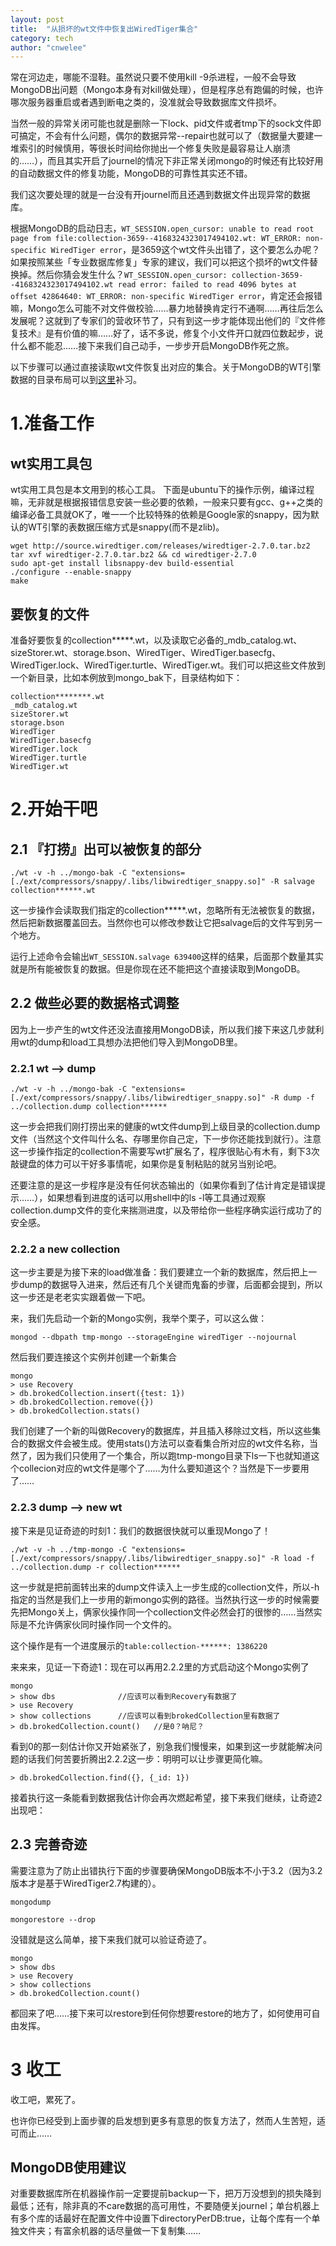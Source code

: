 ```yaml
---
layout: post
title:  "从损坏的wt文件中恢复出WiredTiger集合"
category: tech
author: "cnwelee"
---
```


常在河边走，哪能不湿鞋。虽然说只要不使用kill -9杀进程，一般不会导致MongoDB出问题（Mongo本身有对kill做处理），但是程序总有跑偏的时候，也许哪次服务器重启或者遇到断电之类的，没准就会导致数据库文件损坏。

当然一般的异常关闭可能也就是删除一下lock、pid文件或者tmp下的sock文件即可搞定，不会有什么问题，偶尔的数据异常--repair也就可以了（数据量大要建一堆索引的时候慎用，等很长时间给你抛出一个修复失败是最容易让人崩溃的……），而且其实开启了journel的情况下非正常关闭mongo的时候还有比较好用的自动数据文件的修复功能，MongoDB的可靠性其实还不错。

我们这次要处理的就是一台没有开journel而且还遇到数据文件出现异常的数据库。

根据MongoDB的启动日志，`WT_SESSION.open_cursor: unable to read root page from file:collection-3659--4168324323017494102.wt: WT_ERROR: non-specific WiredTiger error`，是3659这个wt文件头出错了，这个要怎么办呢？如果按照某些「专业数据库修复」专家的建议，我们可以把这个损坏的wt文件替换掉。然后你猜会发生什么？`WT_SESSION.open_cursor: collection-3659--4168324323017494102.wt read error: failed to read 4096 bytes at offset 42864640: WT_ERROR: non-specific WiredTiger error`，肯定还会报错嘛，Mongo怎么可能不对文件做校验……暴力地替换肯定行不通啊……再往后怎么发展呢？这就到了专家们的营收环节了，只有到这一步才能体现出他们的『文件修复技术』是有价值的嘛……好了，话不多说，修复个小文件开口就四位数起步，说什么都不能忍……接下来我们自己动手，一步步开启MongoDB作死之旅。

以下步骤可以通过直接读取wt文件恢复出对应的集合。关于MongoDB的WT引擎数据的目录布局可以到[这里](http://www.mongoing.com/archives/2214)补习。

# 1.准备工作

## wt实用工具包

wt实用工具包是本文用到的核心工具。
下面是ubuntu下的操作示例，编译过程嘛，无非就是根据报错信息安装一些必要的依赖，一般来只要有gcc、g++之类的编译必备工具就OK了，唯一一个比较特殊的依赖是Google家的snappy，因为默认的WT引擎的表数据压缩方式是snappy(而不是zlib)。

```
wget http://source.wiredtiger.com/releases/wiredtiger-2.7.0.tar.bz2
tar xvf wiredtiger-2.7.0.tar.bz2 && cd wiredtiger-2.7.0
sudo apt-get install libsnappy-dev build-essential
./configure --enable-snappy
make
```

## 要恢复的文件

准备好要恢复的collection*****.wt，以及读取它必备的_mdb_catalog.wt、sizeStorer.wt、storage.bson、WiredTiger、WiredTiger.basecfg、WiredTiger.lock、WiredTiger.turtle、WiredTiger.wt。我们可以把这些文件放到一个新目录，比如本例放到mongo_bak下，目录结构如下：

```
collection********.wt
_mdb_catalog.wt
sizeStorer.wt
storage.bson
WiredTiger
WiredTiger.basecfg
WiredTiger.lock
WiredTiger.turtle
WiredTiger.wt
```

# 2.开始干吧

## 2.1 『打捞』出可以被恢复的部分

```
./wt -v -h ../mongo-bak -C "extensions=[./ext/compressors/snappy/.libs/libwiredtiger_snappy.so]" -R salvage collection******.wt
```

这一步操作会读取我们指定的collection*****.wt，忽略所有无法被恢复的数据，然后把新数据覆盖回去。当然你也可以修改参数让它把salvage后的文件写到另一个地方。

运行上述命令会输出`WT_SESSION.salvage 639400`这样的结果，后面那个数量其实就是所有能被恢复的数据。但是你现在还不能把这个直接读取到MongoDB。

## 2.2 做些必要的数据格式调整

因为上一步产生的wt文件还没法直接用MongoDB读，所以我们接下来这几步就利用wt的dump和load工具想办法把他们导入到MongoDB里。

### 2.2.1 wt --> dump

```
./wt -v -h ../mongo-bak -C "extensions=[./ext/compressors/snappy/.libs/libwiredtiger_snappy.so]" -R dump -f ../collection.dump collection******
```

这一步会把我们刚打捞出来的健康的wt文件dump到上级目录的collection.dump文件（当然这个文件叫什么名、存哪里你自己定，下一步你还能找到就行）。注意这一步操作指定的collection不需要写wt扩展名了，程序很贴心有木有，剩下3次敲键盘的体力可以干好多事情呢，如果你是复制粘贴的就另当别论吧。

还要注意的是这一步程序是没有任何状态输出的（如果你看到了估计肯定是错误提示……），如果想看到进度的话可以用shell中的ls -l等工具通过观察collection.dump文件的变化来揣测进度，以及带给你一些程序确实运行成功了的安全感。

### 2.2.2 a new collection

这一步主要是为接下来的load做准备：我们要建立一个新的数据库，然后把上一步dump的数据导入进来，然后还有几个关键而鬼畜的步骤，后面都会提到，所以这一步还是老老实实跟着做一下吧。

来，我们先启动一个新的Mongo实例，我举个栗子，可以这么做：

```
mongod --dbpath tmp-mongo --storageEngine wiredTiger --nojournal
```

然后我们要连接这个实例并创建一个新集合

```
mongo
> use Recovery
> db.brokedCollection.insert({test: 1})
> db.brokedCollection.remove({})
> db.brokedCollection.stats()
```
我们创建了一个新的叫做Recovery的数据库，并且插入移除过文档，所以这些集合的数据文件会被生成。使用stats()方法可以查看集合所对应的wt文件名称，当然了，因为我们只使用了一个集合，所以跑tmp-mongo目录下ls一下也就知道这个collecion对应的wt文件是哪个了……为什么要知道这个？当然是下一步要用了……

### 2.2.3 dump --> new wt

接下来是见证奇迹的时刻1：我们的数据很快就可以重现Mongo了！

```
./wt -v -h ../tmp-mongo -C "extensions=[./ext/compressors/snappy/.libs/libwiredtiger_snappy.so]" -R load -f ../collection.dump -r collection******
```

这一步就是把前面转出来的dump文件读入上一步生成的collection文件，所以-h指定的当然是我们上一步用的新mongo实例的路径。当然执行这一步的时候需要先把Mongo关上，俩家伙操作同一个collection文件必然会打的很惨的……当然实际是不允许俩家伙同时操作同一个文件的。

这个操作是有一个进度展示的`table:collection-******: 1386220`

来来来，见证一下奇迹1：现在可以再用2.2.2里的方式启动这个Mongo实例了

```
mongo
> show dbs   			//应该可以看到Recovery有数据了
> use Recovery
> show collections 		//应该可以看到brokedCollection里有数据了
> db.brokedCollection.count()   //是0？呐尼？
```

看到0的那一刻估计你又开始紧张了，别急我们慢慢来，如果到这一步就能解决问题的话我们何苦要折腾出2.2.2这一步：明明可以让步骤更简化嘛。

```
> db.brokedCollection.find({}, {_id: 1})
```

接着执行这一条能看到数据我估计你会再次燃起希望，接下来我们继续，让奇迹2出现吧：

## 2.3 完善奇迹

需要注意为了防止出错执行下面的步骤要确保MongoDB版本不小于3.2（因为3.2版本才是基于WiredTiger2.7构建的）。

```
mongodump
```
```
mongorestore --drop
```
没错就是这么简单，接下来我们就可以验证奇迹了。
```
mongo
> show dbs
> use Recovery
> show collections
> db.brokedCollection.count()
```
都回来了吧……接下来可以restore到任何你想要restore的地方了，如何使用可自由发挥。

# 3 收工

收工吧，累死了。

也许你已经受到上面步骤的启发想到更多有意思的恢复方法了，然而人生苦短，适可而止……

## MongoDB使用建议

对重要数据库所在机器操作前一定要提前backup一下，把万万没想到的损失降到最低；还有，除非真的不care数据的高可用性，不要随便关journel；单台机器上有多个库的话最好在配置文件中设置下directoryPerDB:true，让每个库有一个单独文件夹；有富余机器的话尽量做一下复制集……
